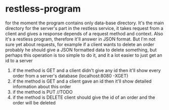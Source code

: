 # restless-program

for the moment the program contains only data-base directory. It's the main directory for the server's part in the restless service,
it takes request from a client and gives a response depends of a request method and context.
Also it's a restless program, therefore it'll answer in JSON format. But I'm not sure yet about requests, for example if a client wants to delete an order probably
he should give a JSON formatted data to delete something, but perhaps this operation is too simple to do it, and it a lot easier to just get an id to a server
1. if the method is GET and a client didn't give any id then it'll show every order from a server's database (localhost:8080 -XGET)
2. if the method is GET and a client gave an id then it'll show detailed information about this order
3. if the method is PUT //TODO
4. if the method is DELETE client should give the id of an order and the order will be deleted


